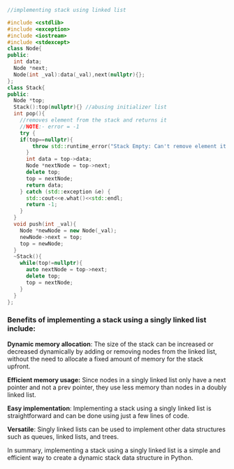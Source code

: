 
```c++
//implementing stack using linked list

#include <cstdlib>
#include <exception>
#include <iostream>
#include <stdexcept>
class Node{
public:
  int data;
  Node *next;
  Node(int _val):data(_val),next(nullptr){};
};
class Stack{
public:
  Node *top;
  Stack():top(nullptr){} //abusing initializer list
  int pop(){
    //removes element from the stack and returns it
    //NOTE:- error = -1
    try {
    if(top==nullptr){
        throw std::runtime_error("Stack Empty: Can't remove element it (⊙_☉)");
      }
      int data = top->data;
      Node *nextNode = top->next;
      delete top;
      top = nextNode;
      return data;
    } catch (std::exception &e) {
      std::cout<<e.what()<<std::endl;
      return -1;
    }
  }
  void push(int _val){
    Node *newNode = new Node(_val);
    newNode->next = top;
    top = newNode;
  }
  ~Stack(){
    while(top!=nullptr){
      auto nextNode = top->next;
      delete top;
      top = nextNode;
    }
  }
};

```

### Benefits of implementing a stack using a singly linked list include:

****Dynamic memory allocation****: The size of the stack can be increased or decreased dynamically by adding or removing nodes from the linked list, without the need to allocate a fixed amount of memory for the stack upfront.

****Efficient memory usage:**** Since nodes in a singly linked list only have a next pointer and not a prev pointer, they use less memory than nodes in a doubly linked list.

****Easy implementation****: Implementing a stack using a singly linked list is straightforward and can be done using just a few lines of code.

****Versatile****: Singly linked lists can be used to implement other data structures such as queues, linked lists, and trees.

In summary, implementing a stack using a singly linked list is a simple and efficient way to create a dynamic stack data structure in Python.
